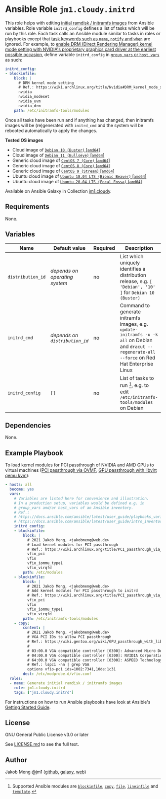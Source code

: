 # Ansible Role `jm1.cloudy.initrd`

This role helps with editing [initial ramdisk / initramfs images][ramfs-rootfs-initramfs] from Ansible variables. Role
variable `initrd_config` defines a list of tasks which will be run by this role. Each task calls an Ansible module
similar to tasks in roles or playbooks except that [task keywords such as `name`, `notify` and `when`][
playbooks-keywords] are ignored. For example, to [enable DRM (Direct Rendering Manager) kernel mode setting with
NVIDIA's proprietary graphics card driver at the earliest possible occasion][nvidia-drm-kms], define variable
`initrd_config` in [`group_vars` or `host_vars`][ansible-inventory] as such:

```yml
initrd_config:
- blockinfile:
    block: |
      # DRM kernel mode setting
      # Ref.: https://wiki.archlinux.org/title/Nvidia#DRM_kernel_mode_setting
      nvidia
      nvidia_modeset
      nvidia_uvm
      nvidia_drm
    path: /etc/initramfs-tools/modules
```

Once all tasks have been run and if anything has changed, then initramfs images will be (re)generated with `initrd_cmd`
and the system will be rebooted automatically to apply the changes.

[ansible-inventory]: https://docs.ansible.com/ansible/latest/user_guide/intro_inventory.html
[nvidia-drm-kms]: https://wiki.archlinux.org/title/Nvidia#DRM_kernel_mode_setting
[playbooks-keywords]: https://docs.ansible.com/ansible/latest/reference_appendices/playbooks_keywords.html
[ramfs-rootfs-initramfs]: https://docs.kernel.org/filesystems/ramfs-rootfs-initramfs.html

**Tested OS images**
- Cloud image of [`Debian 10 (Buster)` \[`amd64`\]](https://cdimage.debian.org/cdimage/openstack/current/)
- Cloud image of [`Debian 11 (Bullseye)` \[`amd64`\]](https://cdimage.debian.org/images/cloud/bullseye/latest/)
- Generic cloud image of [`CentOS 7 (Core)` \[`amd64`\]](https://cloud.centos.org/centos/7/images/)
- Generic cloud image of [`CentOS 8 (Core)` \[`amd64`\]](https://cloud.centos.org/centos/8/x86_64/images/)
- Generic cloud image of [`CentOS 9 (Stream)` \[`amd64`\]](https://cloud.centos.org/centos/9-stream/x86_64/images/)
- Ubuntu cloud image of [`Ubuntu 18.04 LTS (Bionic Beaver)` \[`amd64`\]](https://cloud-images.ubuntu.com/bionic/current/)
- Ubuntu cloud image of [`Ubuntu 20.04 LTS (Focal Fossa)` \[`amd64`\]](https://cloud-images.ubuntu.com/focal/)

Available on Ansible Galaxy in Collection [jm1.cloudy](https://galaxy.ansible.com/jm1/cloudy).

## Requirements

None.

## Variables

| Name              | Default value                  | Required | Description |
| ----------------- | ------------------------------ | -------- | ----------- |
| `distribution_id` | *depends on operating system*  | no       | List which uniquely identifies a distribution release, e.g. `[ 'Debian', '10' ]` for `Debian 10 (Buster)` |
| `initrd_cmd`      | *depends on `distribution_id`* | no       | Command to generate initramfs images, e.g. `update-initramfs -u -k all` on Debian and `dracut --regenerate-all --force` on Red Hat Enterprise Linux |
| `initrd_config`   | `[]`                           | no       | List of tasks to run [^supported-modules], e.g. to edit `/etc/initramfs-tools/modules` on Debian |

[^supported-modules]: Supported Ansible modules are [`blockinfile`][ansible-module-blockinfile], [`copy`][
ansible-module-copy], [`file`][ansible-module-file], [`lineinfile`][ansible-module-lineinfile] and [`template`][
ansible-module-template].

[ansible-module-blockinfile]: https://docs.ansible.com/ansible/latest/collections/ansible/builtin/blockinfile_module.html
[ansible-module-copy]: https://docs.ansible.com/ansible/latest/collections/ansible/builtin/copy_module.html
[ansible-module-file]: https://docs.ansible.com/ansible/latest/collections/ansible/builtin/file_module.html
[ansible-module-lineinfile]: https://docs.ansible.com/ansible/latest/collections/ansible/builtin/lineinfile_module.html
[ansible-module-template]: https://docs.ansible.com/ansible/latest/collections/ansible/builtin/template_module.html

## Dependencies

None.

## Example Playbook

To load kernel modules for PCI passthrough of NVIDIA and AMD GPUs to virtual machines ([PCI passthrough via OVMF][
archlinux-pci-passthrough], [GPU passthrough with libvirt qemu kvm][gentoo-gpu-passthrough]):

[archlinux-pci-passthrough]: https://wiki.archlinux.org/title/PCI_passthrough_via_OVMF
[gentoo-gpu-passthrough]: https://wiki.gentoo.org/wiki/GPU_passthrough_with_libvirt_qemu_kvm

```yml
- hosts: all
  become: yes
  vars:
    # Variables are listed here for convenience and illustration.
    # In a production setup, variables would be defined e.g. in
    # group_vars and/or host_vars of an Ansible inventory.
    # Ref.:
    # https://docs.ansible.com/ansible/latest/user_guide/playbooks_variables.html
    # https://docs.ansible.com/ansible/latest/user_guide/intro_inventory.html
    initrd_config:
    - blockinfile:
        block: |
          # 2021 Jakob Meng, <jakobmeng@web.de>
          # Load kernel modules for PCI passthrough
          # Ref.: https://wiki.archlinux.org/title/PCI_passthrough_via_OVMF
          vfio_pci
          vfio
          vfio_iommu_type1
          vfio_virqfd
        path: /etc/modules
    - blockinfile:
        block: |
          # 2021 Jakob Meng, <jakobmeng@web.de>
          # Add kernel modules for PCI passthrough to initrd
          # Ref.: https://wiki.archlinux.org/title/PCI_passthrough_via_OVMF
          vfio_pci
          vfio
          vfio_iommu_type1
          vfio_virqfd
        path: /etc/initramfs-tools/modules
    - copy:
        content: |
          # 2021 Jakob Meng, <jakobmeng@web.de>
          # VGA PCI IDs to allow PCI passthrough
          # Ref.: https://wiki.gentoo.org/wiki/GPU_passthrough_with_libvirt_qemu_kvm
          #
          # 03:00.0 VGA compatible controller [0300]: Advanced Micro Devices, Inc. [AMD/ATI] Device [1002:7341]
          # 04:00.0 VGA compatible controller [0300]: NVIDIA Corporation Device [10de:1c31] (rev a1)
          # 64:00.0 VGA compatible controller [0300]: ASPEED Technology, Inc. ASPEED Graphics Family [1a03:2000] (rev 41)
          # Ref.: lspci -nn | grep VGA
          options vfio-pci ids=1002:7341,10de:1c31
        dest: /etc/modprobe.d/vfio.conf
  roles:
  - name: Generate initial ramdisk / initramfs images
    role: jm1.cloudy.initrd
    tags: ["jm1.cloudy.initrd"]
```

For instructions on how to run Ansible playbooks have look at Ansible's
[Getting Started Guide](https://docs.ansible.com/ansible/latest/network/getting_started/first_playbook.html).

## License

GNU General Public License v3.0 or later

See [LICENSE.md](../../LICENSE.md) to see the full text.

## Author

Jakob Meng
@jm1 ([github](https://github.com/jm1), [galaxy](https://galaxy.ansible.com/jm1), [web](http://www.jakobmeng.de))
